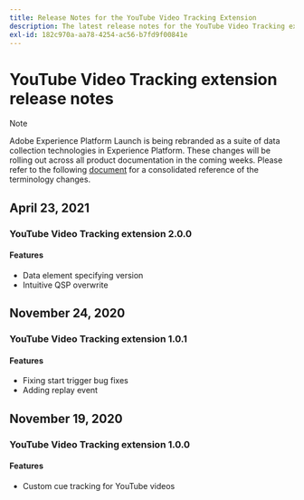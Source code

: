 ```yaml
---
title: Release Notes for the YouTube Video Tracking Extension
description: The latest release notes for the YouTube Video Tracking extension in Adobe Experience Platform Launch.
exl-id: 182c970a-aa78-4254-ac56-b7fd9f00841e
---
```

# YouTube Video Tracking extension release notes

>[!NOTE]
>
>Adobe Experience Platform Launch is being rebranded as a suite of data collection technologies in Experience Platform. These changes will be rolling out across all product documentation in the coming weeks. Please refer to the following [document](/help/launch-term-updates.md.md) for a consolidated reference of the terminology changes.

## April 23, 2021

### YouTube Video Tracking extension 2.0.0

#### Features

* Data element specifying version
* Intuitive QSP overwrite

## November 24, 2020

### YouTube Video Tracking extension 1.0.1

#### Features

* Fixing start trigger bug fixes
* Adding replay event

## November 19, 2020

### YouTube Video Tracking extension 1.0.0

#### Features

* Custom cue tracking for YouTube videos
